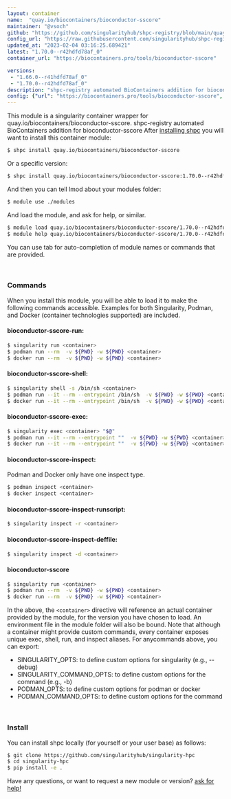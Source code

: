 ```yaml
---
layout: container
name:  "quay.io/biocontainers/bioconductor-sscore"
maintainer: "@vsoch"
github: "https://github.com/singularityhub/shpc-registry/blob/main/quay.io/biocontainers/bioconductor-sscore/container.yaml"
config_url: "https://raw.githubusercontent.com/singularityhub/shpc-registry/main/quay.io/biocontainers/bioconductor-sscore/container.yaml"
updated_at: "2023-02-04 03:16:25.689421"
latest: "1.70.0--r42hdfd78af_0"
container_url: "https://biocontainers.pro/tools/bioconductor-sscore"

versions:
 - "1.66.0--r41hdfd78af_0"
 - "1.70.0--r42hdfd78af_0"
description: "shpc-registry automated BioContainers addition for bioconductor-sscore"
config: {"url": "https://biocontainers.pro/tools/bioconductor-sscore", "maintainer": "@vsoch", "description": "shpc-registry automated BioContainers addition for bioconductor-sscore", "latest": {"1.70.0--r42hdfd78af_0": "sha256:7fe1d48fc2d54ba4d7c2a50c65ffb3751c18c7d737ff1123161431550a696f11"}, "tags": {"1.66.0--r41hdfd78af_0": "sha256:a5c0ba44a8686ca75ea7c9591f6fd51f021ba5090234bba294f93abc50dccbf7", "1.70.0--r42hdfd78af_0": "sha256:7fe1d48fc2d54ba4d7c2a50c65ffb3751c18c7d737ff1123161431550a696f11"}, "docker": "quay.io/biocontainers/bioconductor-sscore"}
---
```


This module is a singularity container wrapper for quay.io/biocontainers/bioconductor-sscore.
shpc-registry automated BioContainers addition for bioconductor-sscore
After [installing shpc](#install) you will want to install this container module:


```bash
$ shpc install quay.io/biocontainers/bioconductor-sscore
```

Or a specific version:

```bash
$ shpc install quay.io/biocontainers/bioconductor-sscore:1.70.0--r42hdfd78af_0
```

And then you can tell lmod about your modules folder:

```bash
$ module use ./modules
```

And load the module, and ask for help, or similar.

```bash
$ module load quay.io/biocontainers/bioconductor-sscore/1.70.0--r42hdfd78af_0
$ module help quay.io/biocontainers/bioconductor-sscore/1.70.0--r42hdfd78af_0
```

You can use tab for auto-completion of module names or commands that are provided.

<br>

### Commands

When you install this module, you will be able to load it to make the following commands accessible.
Examples for both Singularity, Podman, and Docker (container technologies supported) are included.

#### bioconductor-sscore-run:

```bash
$ singularity run <container>
$ podman run --rm  -v ${PWD} -w ${PWD} <container>
$ docker run --rm  -v ${PWD} -w ${PWD} <container>
```

#### bioconductor-sscore-shell:

```bash
$ singularity shell -s /bin/sh <container>
$ podman run --it --rm --entrypoint /bin/sh  -v ${PWD} -w ${PWD} <container>
$ docker run --it --rm --entrypoint /bin/sh  -v ${PWD} -w ${PWD} <container>
```

#### bioconductor-sscore-exec:

```bash
$ singularity exec <container> "$@"
$ podman run --it --rm --entrypoint ""  -v ${PWD} -w ${PWD} <container> "$@"
$ docker run --it --rm --entrypoint ""  -v ${PWD} -w ${PWD} <container> "$@"
```

#### bioconductor-sscore-inspect:

Podman and Docker only have one inspect type.

```bash
$ podman inspect <container>
$ docker inspect <container>
```

#### bioconductor-sscore-inspect-runscript:

```bash
$ singularity inspect -r <container>
```

#### bioconductor-sscore-inspect-deffile:

```bash
$ singularity inspect -d <container>
```



#### bioconductor-sscore

```bash
$ singularity run <container>
$ podman run --rm  -v ${PWD} -w ${PWD} <container>
$ docker run --rm  -v ${PWD} -w ${PWD} <container>
```


In the above, the `<container>` directive will reference an actual container provided
by the module, for the version you have chosen to load. An environment file in the
module folder will also be bound. Note that although a container
might provide custom commands, every container exposes unique exec, shell, run, and
inspect aliases. For anycommands above, you can export:

 - SINGULARITY_OPTS: to define custom options for singularity (e.g., --debug)
 - SINGULARITY_COMMAND_OPTS: to define custom options for the command (e.g., -b)
 - PODMAN_OPTS: to define custom options for podman or docker
 - PODMAN_COMMAND_OPTS: to define custom options for the command

<br>

### Install

You can install shpc locally (for yourself or your user base) as follows:

```bash
$ git clone https://github.com/singularityhub/singularity-hpc
$ cd singularity-hpc
$ pip install -e .
```

Have any questions, or want to request a new module or version? [ask for help!](https://github.com/singularityhub/singularity-hpc/issues)